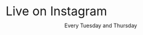 <script src="https://momentjs.com/downloads/moment.js"></script>
<script src="https://momentjs.com/downloads/moment-timezone-with-data.js"></script>

<script>

function get_nextlivedate(localtime, livetimestr) {
  //localtime = localtime.add(1, 'd');
  var todaylivedate = moment.tz(moment().format('YYYY-MM-DD') + ' ' + livetimestr, "Europe/Berlin");
  var nextlivedate = null;
  var todayweekday = localtime.isoWeekday();
  //var todayweekday = moment().isoWeekday();
  var livetimehour = 17; //parseInt(livetimestr.slice(2));
  var isbeforelifedatetime = localtime.get('hour') < livetimehour;
  if (todayweekday == 0) { // sunday
    nextlivedate = todaylivedate.add(2, 'd');
  }
  if (todayweekday == 1) { // monday
    nextlivedate = todaylivedate.add(1, 'd');
  }
  if (todayweekday == 2) { // tuesday
    if (isbeforelifedatetime) {
      nextlivedate = todaylivedate;
    }
    else {
      nextlivedate = todaylivedate.add(2, 'd'); // coming thursday
    }
  }
  if (todayweekday == 3) { // wednesday
    nextlivedate = todaylivedate.add(1, 'd');
  }
  if (todayweekday == 4) { // thursday
    if (isbeforelifedatetime) {
      nextlivedate = todaylivedate;
    }
    else {
      nextlivedate = todaylivedate.add(5, 'd'); // coming tuesday
    }
  }
  if (todayweekday == 5) { // friday
    nextlivedate = todaylivedate.add(4, 'd');
  }
  if (todayweekday == 6) { // saturday
    nextlivedate = todaylivedate.add(3, 'd');
  }
  return nextlivedate;
}

function countdown(servertime) {
  var servertime = moment(servertime);
  var offset = servertime - moment();
  var livetimestr = '17:00';
  var liveduration_in_minutes = 15;

  //document.getElementById("servertime").innerHTML = servertime;
  //document.getElementById("localtime").innerHTML = moment();
  //document.getElementById("offset").innerHTML = " (" + offset + "ms)";

  var localtime = moment().add(offset, 'ms');
  var nextlivedate = get_nextlivedate(localtime, livetimestr);
  var liveinelem = document.getElementById("livein");
  var nextlivedateelem = document.getElementById("nextlivedate");

  var x = setInterval(function() {
    var localtime = moment().add(offset, 'ms');
    var distance_in_seconds = (nextlivedate - localtime) / 1000;

    // if next live date is in past, count down to next day live date
    if (distance_in_seconds / 60 < -liveduration_in_minutes) {
      nextlivedate = get_nextlivedate(localtime, livetimestr);
      distance_in_seconds = (nextlivedate - localtime) / 1000;
    }
    var localtimezoneabbr = moment.tz(moment.tz.guess()).format('z');
    nextlivedateelem.innerHTML = nextlivedate.local().format('ddd D MMM HH:mm ') + localtimezoneabbr;

    var totalminutes = Math.floor(distance_in_seconds / 60);
    var totalhours = Math.floor(distance_in_seconds / 60 / 60);

    // live in more than 24 hours: Live in x days
    if (totalhours > 24) {
      var totaldays = Math.floor(totalhours / 24);
      var s = 'Live in ' + totaldays + ' day';
      s += (totaldays > 0) ? 's' : ' ';
      liveinelem.innerHTML = s;
    }
    // live in next 24 hours: Live in hh:mm:ss
    else if (totalminutes >= 0) {
      var totalseconds = Math.floor(distance_in_seconds);
      minutesstring = ("0" + (totalminutes % 60)).slice(-2);
      secondsstring = ("0" + (totalseconds % 60)).slice(-2);
      var s = 'Live in ';
      s += (totalhours > 0) ? (totalhours + ':') : '';
      s += (totalhours > 0) ? minutesstring : (totalminutes % 60);
      s += ':' + secondsstring;
      liveinelem.innerHTML = s;
    }
    // live now (for 10 minutes): Live now
    else if (totalminutes >= -liveduration_in_minutes) {
      liveinelem.innerHTML = 'Live now';
    }
    // live ended (after 10 min): Live ended
    else if (totalminutes < -liveduration_in_minutes) {
      liveinelem.innerHTML = 'Live ended';
    }
  }, 1000);
}

var request = new XMLHttpRequest();
request.onreadystatechange = function() {
  if (request.readyState === XMLHttpRequest.DONE) {
    var servertime = request.getResponseHeader("Date");
    countdown(servertime);
  }
};
request.open("HEAD", document.location, true);
request.send(null);
</script>

<div class="w3-card w3-padding-24 paddingbottom32" id="livesession">
  <div class="w3-xxlarge" style="font-size:32px!important">Live on Instagram</div>
  <div class="w3-large" style="margin-top:10px"><center><div>Every Tuesday and Thursday</div>
  <a class="btn btn-lg btn-success" style="text-decoration:none;" href="https://www.instagram.com/healeranitakeshaw/">
  <i class="fa fa-instagram fa-2x" style="vertical-align:middle;padding-bottom:5px"></i><span id="livein" style="font-size:21px"></span></a><br>
  <div id="nextlivedate" style="font-size:17px"></div>
  <div style="" id="servertime"></div>
  <div style="" id="localtime"></div>
  <div style="" id="offset"></div>
<!--  <br>
<blockquote class="instagram-media" data-instgrm-permalink="https://www.instagram.com/p/CAA7DQ-jEgj/?utm_source=ig_web_copy_link" data-instgrm-version="12" style=" background:#FFF; border:0; border-radius:3px; box-shadow:0 0 1px 0 rgba(0,0,0,0.5),0 1px 10px 0 rgba(0,0,0,0.15); margin: 1px; max-width:540px; min-width:326px; padding:0; width:99.375%; width:-webkit-calc(100% - 2px); width:calc(100% - 2px);"><div style="padding:16px;"> <a href="https://www.instagram.com/p/CAA7DQ-jEgj/?utm_source=ig_web_copy_link" style=" background:#FFFFFF; line-height:0; padding:0 0; text-align:center; text-decoration:none; width:100%;" target="_blank"> <div style=" display: flex; flex-direction: row; align-items: center;"> <div style="background-color: #F4F4F4; border-radius: 50%; flex-grow: 0; height: 40px; margin-right: 14px; width: 40px;"></div> <div style="display: flex; flex-direction: column; flex-grow: 1; justify-content: center;"> <div style=" background-color: #F4F4F4; border-radius: 4px; flex-grow: 0; height: 14px; margin-bottom: 6px; width: 100px;"></div> <div style=" background-color: #F4F4F4; border-radius: 4px; flex-grow: 0; height: 14px; width: 60px;"></div></div></div><div style="padding: 19% 0;"></div> <div style="display:block; height:50px; margin:0 auto 12px; width:50px;"><svg width="50px" height="50px" viewBox="0 0 60 60" version="1.1" xmlns="https://www.w3.org/2000/svg" xmlns:xlink="https://www.w3.org/1999/xlink"><g stroke="none" stroke-width="1" fill="none" fill-rule="evenodd"><g transform="translate(-511.000000, -20.000000)" fill="#000000"><g><path d="M556.869,30.41 C554.814,30.41 553.148,32.076 553.148,34.131 C553.148,36.186 554.814,37.852 556.869,37.852 C558.924,37.852 560.59,36.186 560.59,34.131 C560.59,32.076 558.924,30.41 556.869,30.41 M541,60.657 C535.114,60.657 530.342,55.887 530.342,50 C530.342,44.114 535.114,39.342 541,39.342 C546.887,39.342 551.658,44.114 551.658,50 C551.658,55.887 546.887,60.657 541,60.657 M541,33.886 C532.1,33.886 524.886,41.1 524.886,50 C524.886,58.899 532.1,66.113 541,66.113 C549.9,66.113 557.115,58.899 557.115,50 C557.115,41.1 549.9,33.886 541,33.886 M565.378,62.101 C565.244,65.022 564.756,66.606 564.346,67.663 C563.803,69.06 563.154,70.057 562.106,71.106 C561.058,72.155 560.06,72.803 558.662,73.347 C557.607,73.757 556.021,74.244 553.102,74.378 C549.944,74.521 548.997,74.552 541,74.552 C533.003,74.552 532.056,74.521 528.898,74.378 C525.979,74.244 524.393,73.757 523.338,73.347 C521.94,72.803 520.942,72.155 519.894,71.106 C518.846,70.057 518.197,69.06 517.654,67.663 C517.244,66.606 516.755,65.022 516.623,62.101 C516.479,58.943 516.448,57.996 516.448,50 C516.448,42.003 516.479,41.056 516.623,37.899 C516.755,34.978 517.244,33.391 517.654,32.338 C518.197,30.938 518.846,29.942 519.894,28.894 C520.942,27.846 521.94,27.196 523.338,26.654 C524.393,26.244 525.979,25.756 528.898,25.623 C532.057,25.479 533.004,25.448 541,25.448 C548.997,25.448 549.943,25.479 553.102,25.623 C556.021,25.756 557.607,26.244 558.662,26.654 C560.06,27.196 561.058,27.846 562.106,28.894 C563.154,29.942 563.803,30.938 564.346,32.338 C564.756,33.391 565.244,34.978 565.378,37.899 C565.522,41.056 565.552,42.003 565.552,50 C565.552,57.996 565.522,58.943 565.378,62.101 M570.82,37.631 C570.674,34.438 570.167,32.258 569.425,30.349 C568.659,28.377 567.633,26.702 565.965,25.035 C564.297,23.368 562.623,22.342 560.652,21.575 C558.743,20.834 556.562,20.326 553.369,20.18 C550.169,20.033 549.148,20 541,20 C532.853,20 531.831,20.033 528.631,20.18 C525.438,20.326 523.257,20.834 521.349,21.575 C519.376,22.342 517.703,23.368 516.035,25.035 C514.368,26.702 513.342,28.377 512.574,30.349 C511.834,32.258 511.326,34.438 511.181,37.631 C511.035,40.831 511,41.851 511,50 C511,58.147 511.035,59.17 511.181,62.369 C511.326,65.562 511.834,67.743 512.574,69.651 C513.342,71.625 514.368,73.296 516.035,74.965 C517.703,76.634 519.376,77.658 521.349,78.425 C523.257,79.167 525.438,79.673 528.631,79.82 C531.831,79.965 532.853,80.001 541,80.001 C549.148,80.001 550.169,79.965 553.369,79.82 C556.562,79.673 558.743,79.167 560.652,78.425 C562.623,77.658 564.297,76.634 565.965,74.965 C567.633,73.296 568.659,71.625 569.425,69.651 C570.167,67.743 570.674,65.562 570.82,62.369 C570.966,59.17 571,58.147 571,50 C571,41.851 570.966,40.831 570.82,37.631"></path></g></g></g></svg></div><div style="padding-top: 8px;"> <div style=" color:#3897f0; font-family:Arial,sans-serif; font-size:14px; font-style:normal; font-weight:550; line-height:18px;"> View this post on Instagram</div></div><div style="padding: 12.5% 0;"></div> <div style="display: flex; flex-direction: row; margin-bottom: 14px; align-items: center;"><div> <div style="background-color: #F4F4F4; border-radius: 50%; height: 12.5px; width: 12.5px; transform: translateX(0px) translateY(7px);"></div> <div style="background-color: #F4F4F4; height: 12.5px; transform: rotate(-45deg) translateX(3px) translateY(1px); width: 12.5px; flex-grow: 0; margin-right: 14px; margin-left: 2px;"></div> <div style="background-color: #F4F4F4; border-radius: 50%; height: 12.5px; width: 12.5px; transform: translateX(9px) translateY(-18px);"></div></div><div style="margin-left: 8px;"> <div style=" background-color: #F4F4F4; border-radius: 50%; flex-grow: 0; height: 20px; width: 20px;"></div> <div style=" width: 0; height: 0; border-top: 2px solid transparent; border-left: 6px solid #f4f4f4; border-bottom: 2px solid transparent; transform: translateX(16px) translateY(-4px) rotate(30deg)"></div></div><div style="margin-left: auto;"> <div style=" width: 0px; border-top: 8px solid #F4F4F4; border-right: 8px solid transparent; transform: translateY(16px);"></div> <div style=" background-color: #F4F4F4; flex-grow: 0; height: 12px; width: 16px; transform: translateY(-4px);"></div> <div style=" width: 0; height: 0; border-top: 8px solid #F4F4F4; border-left: 8px solid transparent; transform: translateY(-4px) translateX(8px);"></div></div></div> <div style="display: flex; flex-direction: column; flex-grow: 1; justify-content: center; margin-bottom: 24px;"> <div style=" background-color: #F4F4F4; border-radius: 4px; flex-grow: 0; height: 14px; margin-bottom: 6px; width: 224px;"></div> <div style=" background-color: #F4F4F4; border-radius: 4px; flex-grow: 0; height: 14px; width: 144px;"></div></div></a><p style=" color:#c9c8cd; font-family:Arial,sans-serif; font-size:14px; line-height:17px; margin-bottom:0; margin-top:8px; overflow:hidden; padding:8px 0 7px; text-align:center; text-overflow:ellipsis; white-space:nowrap;"><a href="https://www.instagram.com/p/CAA7DQ-jEgj/?utm_source=ig_web_copy_link" style=" color:#c9c8cd; font-family:Arial,sans-serif; font-size:14px; font-style:normal; font-weight:normal; line-height:17px; text-decoration:none;" target="_blank">A post shared by Anita Keshaw (@healeranitakeshaw)</a> on <time style=" font-family:Arial,sans-serif; font-size:14px; line-height:17px;" datetime="2020-04-28T12:30:18+00:00">Apr 28, 2020 at 5:30am PDT</time></p></div></blockquote> <script async src="//www.instagram.com/embed.js"></script>
//-->
</center>
  </div>
</div>
